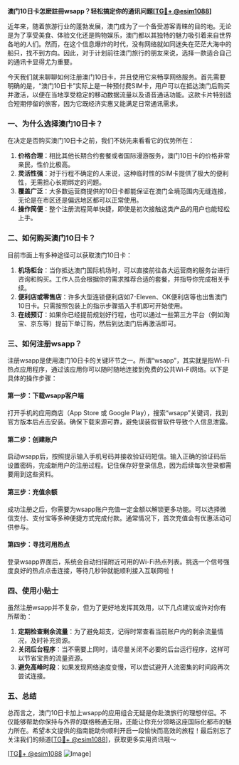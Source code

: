 **澳门10日卡怎麽註冊wsapp？轻松搞定你的通讯问题[[TG💪+ @esim1088](https://t.me/s/esim1088)]**

近年来，随着旅游行业的蓬勃发展，澳门成为了一个备受游客青睐的目的地。无论是为了享受美食、体验文化还是购物娱乐，澳门都以其独特的魅力吸引着来自世界各地的人们。然而，在这个信息爆炸的时代，没有网络就如同迷失在茫茫大海中的船只，找不到方向。因此，对于计划前往澳门旅行的朋友来说，选择一款适合自己的通讯卡显得尤为重要。

今天我们就来聊聊如何注册澳门10日卡，并且使用它来畅享网络服务。首先需要明确的是，“澳门10日卡”实际上是一种预付费SIM卡，用户可以在抵达澳门后购买并激活，以便在当地享受稳定的移动数据流量以及语音通话功能。这款卡片特别适合短期停留的旅客，因为它既经济实惠又能满足日常通讯需求。

### 一、为什么选择澳门10日卡？

在决定是否购买澳门10日卡之前，我们不妨先来看看它的优势所在：

1. **价格合理**：相比其他长期合约套餐或者国际漫游服务，澳门10日卡的价格非常亲民，性价比极高。
2. **灵活性强**：对于行程不确定的人来说，这种临时性的SIM卡提供了极大的便利性，无需担心长期绑定的问题。
3. **覆盖广泛**：大多数运营商提供的10日卡都能保证在澳门全境范围内无缝连接，无论是在市区还是偏远地区都可以正常使用。
4. **操作简便**：整个注册流程简单快捷，即使是初次接触这类产品的用户也能轻松上手。

### 二、如何购买澳门10日卡？

目前市面上有多种途径可以获取澳门10日卡：

1. **机场柜台**：当你抵达澳门国际机场时，可以直接前往各大运营商的服务台进行咨询和购买。工作人员会根据你的需求推荐合适的套餐，并指导你完成相关手续。
2. **便利店或零售店**：许多大型连锁便利店如7-Eleven、OK便利店等也出售澳门10日卡。只需按照包装上的指示步骤插入手机即可开始使用。
3. **在线预订**：如果你已经提前规划好行程，也可以通过一些第三方平台（例如淘宝、京东等）提前下单订购，然后到达澳门后再激活即可。

### 三、如何注册wsapp？

注册wsapp是使用澳门10日卡的关键环节之一。所谓“wsapp”，其实就是指Wi-Fi热点应用程序，通过该应用你可以随时随地连接到免费的公共Wi-Fi网络。以下是具体的操作步骤：

#### 第一步：下载wsapp客户端
打开手机的应用商店（App Store 或 Google Play），搜索“wsapp”关键词，找到官方版本后点击安装。确保下载来源可靠，避免误装假冒软件导致个人信息泄露。

#### 第二步：创建账户
启动wsapp后，按照提示输入手机号码并接收验证码短信。输入正确的验证码后设置密码，完成新用户的注册过程。记住保存好登录信息，因为后续每次登录都需要用到这些资料。

#### 第三步：充值余额
成功注册之后，你需要为wsapp账户充值一定金额以解锁更多功能。可以选择微信支付、支付宝等多种便捷方式完成付款。通常情况下，首次充值会有优惠活动可供参与。

#### 第四步：寻找可用热点
登录wsapp界面后，系统会自动扫描附近可用的Wi-Fi热点列表。挑选一个信号强度良好的热点点击连接，等待几秒钟就能顺利接入互联网啦！

### 四、使用小贴士

虽然注册wsapp并不复杂，但为了更好地发挥其效用，以下几点建议或许对你有所帮助：

1. **定期检查剩余流量**：为了避免超支，记得时常查看当前账户内的剩余流量情况，及时补充资源。
2. **关闭后台程序**：当不需要上网时，请尽量关闭不必要的后台运行程序，这样可以节省宝贵的流量资源。
3. **避免高峰时段**：如果发现网络速度变慢，可以尝试避开人流密集的时间段再次尝试连接。

### 五、总结

总而言之，澳门10日卡加上wsapp的应用组合无疑是你赴澳旅行的理想伴侣。不仅能够帮助你保持与外界的联络畅通无阻，还能让你充分领略这座国际化都市的魅力所在。希望本文提供的指南能助你顺利开启一段愉快而高效的旅程！最后别忘了关注我们的频道[[TG💪+ @esim1088](https://t.me/s/esim1088)]，获取更多实用资讯哦～

[[TG💪+ @esim1088](https://t.me/s/esim1088) ![Image](https://i.postimg.cc/4NQfJmqS/Snipaste-2025-05-13-00-14-12.png)]